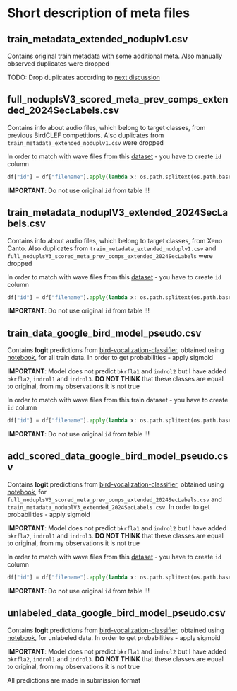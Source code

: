# Short description of meta files

## train_metadata_extended_noduplv1.csv

Contains original train metadata with some additional meta. Also manually observed duplicates were dropped

TODO: Drop duplicates according to [next discussion](https://www.kaggle.com/competitions/birdclef-2024/discussion/494134)

## full_noduplsV3_scored_meta_prev_comps_extended_2024SecLabels.csv

Contains info about audio files, which belong to target classes, from previous BirdCLEF competitions. Also duplicates from `train_metadata_extended_noduplv1.csv` were dropped

In order to match with wave files from this [dataset](https://www.kaggle.com/datasets/vladimirsydor/bird-clef-2024-add-data) - you have to create `id` column

```python
df["id"] = df["filename"].apply(lambda x: os.path.splitext(os.path.basename(x))[0])
```

__IMPORTANT__: Do not use original `id` from table !!!

## train_metadata_noduplV3_extended_2024SecLabels.csv

Contains info about audio files, which belong to target classes, from Xeno Canto. Also duplicates from `train_metadata_extended_noduplv1.csv` and `full_noduplsV3_scored_meta_prev_comps_extended_2024SecLabels` were dropped

In order to match with wave files from this [dataset](https://www.kaggle.com/datasets/vladimirsydor/bird-clef-2024-add-data) - you have to create `id` column

```python
df["id"] = df["filename"].apply(lambda x: os.path.splitext(os.path.basename(x))[0])
```

__IMPORTANT__: Do not use original `id` from table !!!

## train_data_google_bird_model_pseudo.csv

Contains __logit__ predictions from [bird-vocalization-classifier](https://www.kaggle.com/models/google/bird-vocalization-classifier/TensorFlow2/bird-vocalization-classifier/8), obtained using [notebook](https://www.kaggle.com/code/vladimirsydor/bird-clef-2024-google-clf/notebook), for all train data. In order to get probabilities - apply sigmoid

__IMPORTANT__: Model does not predict `bkrfla1` and `indrol2` but I have added `bkrfla2`, `indrol1` and `indrol3`. __DO NOT THINK__ that these classes are equal to original, from my observations it is not true

In order to match with wave files from this train dataset - you have to create `id` column

```python
df["id"] = df["filename"].apply(lambda x: os.path.splitext(os.path.basename(x))[0])
```

__IMPORTANT__: Do not use original `id` from table !!!

## add_scored_data_google_bird_model_pseudo.csv

Contains __logit__ predictions from [bird-vocalization-classifier](https://www.kaggle.com/models/google/bird-vocalization-classifier/TensorFlow2/bird-vocalization-classifier/8), obtained using [notebook](https://www.kaggle.com/code/vladimirsydor/bird-clef-2024-google-clf/notebook), for `full_noduplsV3_scored_meta_prev_comps_extended_2024SecLabels.csv` and `train_metadata_noduplV3_extended_2024SecLabels.csv`. In order to get probabilities - apply sigmoid

__IMPORTANT__: Model does not predict `bkrfla1` and `indrol2` but I have added `bkrfla2`, `indrol1` and `indrol3`. __DO NOT THINK__ that these classes are equal to original, from my observations it is not true

In order to match with wave files from this [dataset](https://www.kaggle.com/datasets/vladimirsydor/bird-clef-2024-add-data) - you have to create `id` column

```python
df["id"] = df["filename"].apply(lambda x: os.path.splitext(os.path.basename(x))[0])
```

__IMPORTANT__: Do not use original `id` from table !!!

## unlabeled_data_google_bird_model_pseudo.csv

Contains __logit__ predictions from [bird-vocalization-classifier](https://www.kaggle.com/models/google/bird-vocalization-classifier/TensorFlow2/bird-vocalization-classifier/8), obtained using [notebook](https://www.kaggle.com/code/vladimirsydor/bird-clef-2024-google-clf/notebook), for unlabeled data. In order to get probabilities - apply sigmoid

__IMPORTANT__: Model does not predict `bkrfla1` and `indrol2` but I have added `bkrfla2`, `indrol1` and `indrol3`. __DO NOT THINK__ that these classes are equal to original, from my observations it is not true

All predictions are made in submission format

